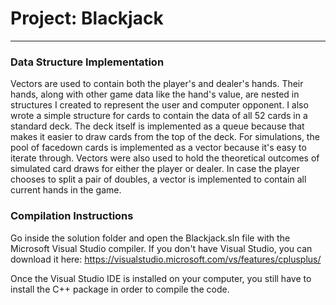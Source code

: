 # Project: Blackjack

<hr>

### Data Structure Implementation
Vectors are used to contain both the player's and dealer's hands.  Their hands, along with other game data like the hand's value, are nested in structures I created to represent the user and computer opponent.  I also wrote a simple structure for cards to contain the data of all 52 cards in a standard deck.  The deck itself is implemented as a queue because that makes it easier to draw cards from the top of the deck.  For simulations, the pool of facedown cards is implemented as a vector because it's easy to iterate through.  Vectors were also used to hold the theoretical outcomes of simulated card draws for either the player or dealer.  In case the player chooses to split a pair of doubles, a vector is implemented to contain all current hands in the game.

### Compilation Instructions
Go inside the solution folder and open the Blackjack.sln file with the Microsoft Visual Studio compiler.  If you don't have Visual Studio, you can download it here: https://visualstudio.microsoft.com/vs/features/cplusplus/

Once the Visual Studio IDE is installed on your computer, you still have to install the C++ package in order to compile the code.
